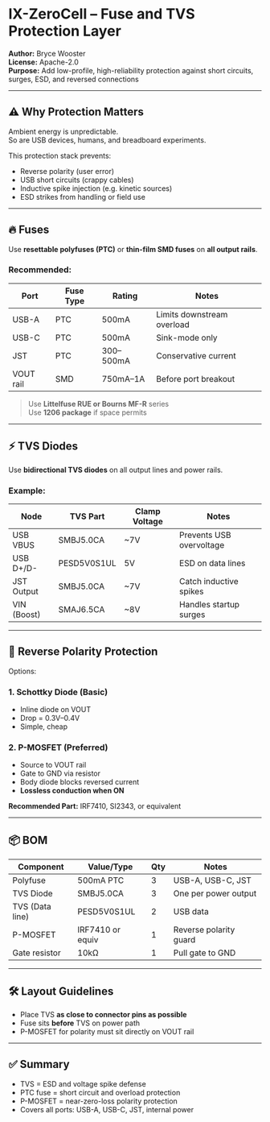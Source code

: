 # IX-ZeroCell – Fuse and TVS Protection Layer

**Author:** Bryce Wooster  
**License:** Apache-2.0  
**Purpose:** Add low-profile, high-reliability protection against short circuits, surges, ESD, and reversed connections

---

## ⚠️ Why Protection Matters

Ambient energy is unpredictable.  
So are USB devices, humans, and breadboard experiments.

This protection stack prevents:

- Reverse polarity (user error)
- USB short circuits (crappy cables)
- Inductive spike injection (e.g. kinetic sources)
- ESD strikes from handling or field use

---

## 🔥 Fuses

Use **resettable polyfuses (PTC)** or **thin-film SMD fuses** on **all output rails**.

### Recommended:

| Port    | Fuse Type | Rating     | Notes                       |
|---------|-----------|------------|-----------------------------|
| USB-A   | PTC       | 500mA      | Limits downstream overload  
| USB-C   | PTC       | 500mA      | Sink-mode only  
| JST     | PTC       | 300–500mA  | Conservative current  
| VOUT rail | SMD     | 750mA–1A   | Before port breakout

> Use **Littelfuse RUE or Bourns MF-R** series  
> Use **1206 package** if space permits

---

## ⚡ TVS Diodes

Use **bidirectional TVS diodes** on all output lines and power rails.

### Example:

| Node         | TVS Part       | Clamp Voltage | Notes                         |
|--------------|----------------|----------------|-------------------------------|
| USB VBUS     | SMBJ5.0CA      | ~7V            | Prevents USB overvoltage  
| USB D+/D-    | PESD5V0S1UL    | 5V             | ESD on data lines  
| JST Output   | SMBJ5.0CA      | ~7V            | Catch inductive spikes  
| VIN (Boost)  | SMAJ6.5CA      | ~8V            | Handles startup surges  

---

## 🔄 Reverse Polarity Protection

Options:

### 1. Schottky Diode (Basic)
- Inline diode on VOUT  
- Drop = 0.3V–0.4V  
- Simple, cheap

### 2. P-MOSFET (Preferred)
- Source to VOUT rail  
- Gate to GND via resistor  
- Body diode blocks reversed current  
- **Lossless conduction when ON**

**Recommended Part:** IRF7410, SI2343, or equivalent

---

## 📦 BOM

| Component      | Value/Type      | Qty | Notes                          |
|----------------|------------------|-----|-------------------------------|
| Polyfuse        | 500mA PTC        | 3   | USB-A, USB-C, JST  
| TVS Diode       | SMBJ5.0CA        | 3   | One per power output  
| TVS (Data line) | PESD5V0S1UL      | 2   | USB data  
| P-MOSFET        | IRF7410 or equiv | 1   | Reverse polarity guard  
| Gate resistor   | 10kΩ             | 1   | Pull gate to GND

---

## 🛠️ Layout Guidelines

- Place TVS **as close to connector pins as possible**  
- Fuse sits **before** TVS on power path  
- P-MOSFET for polarity must sit directly on VOUT rail

---

## ✅ Summary

- TVS = ESD and voltage spike defense  
- PTC fuse = short circuit and overload protection  
- P-MOSFET = near-zero-loss polarity protection  
- Covers all ports: USB-A, USB-C, JST, internal power

